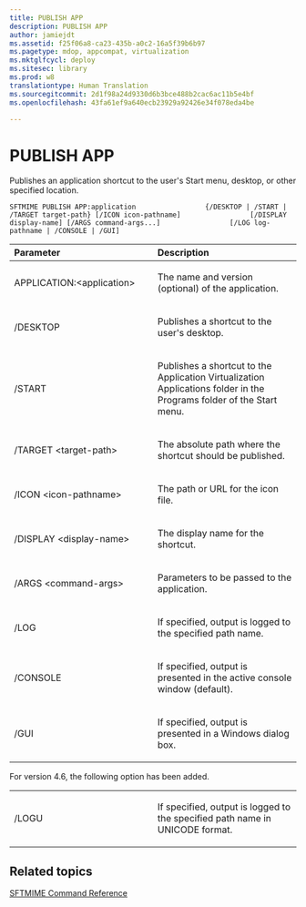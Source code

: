 ```yaml
---
title: PUBLISH APP
description: PUBLISH APP
author: jamiejdt
ms.assetid: f25f06a8-ca23-435b-a0c2-16a5f39b6b97
ms.pagetype: mdop, appcompat, virtualization
ms.mktglfcycl: deploy
ms.sitesec: library
ms.prod: w8
translationtype: Human Translation
ms.sourcegitcommit: 2d1f98a24d9330d6b3bce488b2cac6ac11b5e4bf
ms.openlocfilehash: 43fa61ef9a640ecb23929a92426e34f078eda4be

---
```



# PUBLISH APP


Publishes an application shortcut to the user's Start menu, desktop, or other specified location.

`SFTMIME PUBLISH APP:application                 {/DESKTOP | /START | /TARGET target-path} [/ICON icon-pathname]                 [/DISPLAY display-name] [/ARGS command-args...]                 [/LOG log-pathname | /CONSOLE | /GUI]`

<table>
<colgroup>
<col width="50%" />
<col width="50%" />
</colgroup>
<thead>
<tr class="header">
<th align="left">Parameter</th>
<th align="left">Description</th>
</tr>
</thead>
<tbody>
<tr class="odd">
<td align="left"><p>APPLICATION:&lt;application&gt;</p></td>
<td align="left"><p>The name and version (optional) of the application.</p></td>
</tr>
<tr class="even">
<td align="left"><p>/DESKTOP</p></td>
<td align="left"><p>Publishes a shortcut to the user's desktop.</p></td>
</tr>
<tr class="odd">
<td align="left"><p>/START</p></td>
<td align="left"><p>Publishes a shortcut to the Application Virtualization Applications folder in the Programs folder of the Start menu.</p></td>
</tr>
<tr class="even">
<td align="left"><p>/TARGET &lt;target-path&gt;</p></td>
<td align="left"><p>The absolute path where the shortcut should be published.</p></td>
</tr>
<tr class="odd">
<td align="left"><p>/ICON &lt;icon-pathname&gt;</p></td>
<td align="left"><p>The path or URL for the icon file.</p></td>
</tr>
<tr class="even">
<td align="left"><p>/DISPLAY &lt;display-name&gt;</p></td>
<td align="left"><p>The display name for the shortcut.</p></td>
</tr>
<tr class="odd">
<td align="left"><p>/ARGS &lt;command-args&gt;</p></td>
<td align="left"><p>Parameters to be passed to the application.</p></td>
</tr>
<tr class="even">
<td align="left"><p>/LOG</p></td>
<td align="left"><p>If specified, output is logged to the specified path name.</p></td>
</tr>
<tr class="odd">
<td align="left"><p>/CONSOLE</p></td>
<td align="left"><p>If specified, output is presented in the active console window (default).</p></td>
</tr>
<tr class="even">
<td align="left"><p>/GUI</p></td>
<td align="left"><p>If specified, output is presented in a Windows dialog box.</p></td>
</tr>
</tbody>
</table>

 

For version 4.6, the following option has been added.

<table>
<colgroup>
<col width="50%" />
<col width="50%" />
</colgroup>
<tbody>
<tr class="odd">
<td align="left"><p>/LOGU</p></td>
<td align="left"><p>If specified, output is logged to the specified path name in UNICODE format.</p></td>
</tr>
</tbody>
</table>

 

## Related topics


[SFTMIME Command Reference](sftmime--command-reference.md)

 

 








<!--HONumber=Jun16_HO4-->


